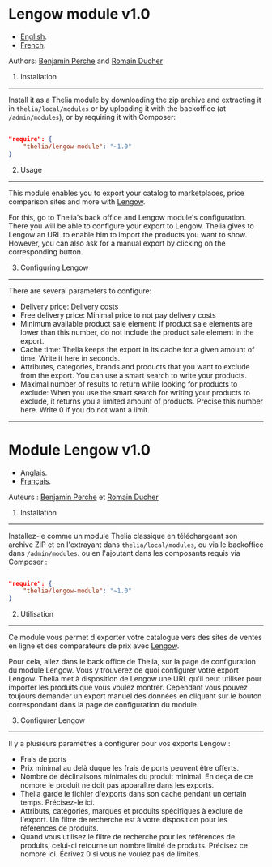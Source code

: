 <a name="english"></a>

Lengow module v1.0
===

* [English](#english).
* [French](#francais).

Authors: [Benjamin Perche](benjamin@thelia.net) and [Romain Ducher](rducher@openstudio.fr)

1. Installation
---

Install it as a Thelia module by downloading the zip archive and extracting it in ```thelia/local/modules``` or by uploading it with the backoffice (at ```/admin/modules```),
or by requiring it with Composer:

```json

"require": {
    "thelia/lengow-module": "~1.0"
}
```

2. Usage
---

This module enables you to export your catalog to marketplaces, price comparison sites and more with [Lengow](http://www.lengow.fr/).

For this, go to Thelia's back office and Lengow module's configuration. There you will be able to configure your export to Lengow.
Thelia gives to Lengow an URL to enable him to import the products you want to show. However, you can also ask for a manual export by clicking on the corresponding button.


3. Configuring Lengow
---

There are several parameters to configure:

* Delivery price: Delivery costs
* Free delivery price: Minimal price to not pay delivery costs
* Minimum available product sale element: If product sale elements are lower than this number, do not include the product sale element in the export.
* Cache time: Thelia keeps the export in its cache for a given amount of time. Write it here in seconds.
* Attributes, categories, brands and products that you want to exclude from the export. You can use a smart search to write your products.
* Maximal number of results to return while looking for products to exclude: When you use the smart search for writing your products to exclude, it returns you a limited
amount of products. Precise this number here. Write 0 if you do not want a limit.


***

<a name="francais"></a>

Module Lengow v1.0
===

* [Anglais](#english).
* [Français](#francais).
   
Auteurs : [Benjamin Perche](benjamin@thelia.net) et [Romain Ducher](rducher@openstudio.fr)


1. Installation
---

Installez-le comme un module Thelia classique en téléchargeant son archive ZIP et en l'extrayant dans ```thelia/local/modules```, ou via le backoffice dans ```/admin/modules```.
ou en l'ajoutant dans les composants requis via Composer :

```json

"require": {
    "thelia/lengow-module": "~1.0"
}
```

2. Utilisation
---

Ce module vous permet d'exporter votre catalogue vers des sites de ventes en ligne et des comparateurs de prix avec [Lengow](http://www.lengow.fr/).

Pour cela, allez dans le back office de Thelia, sur la page de configuration du module Lengow. Vous y trouverez de quoi configurer votre export Lengow.
Thelia met à disposition de Lengow une URL qu'il peut utiliser pour importer les produits que vous voulez montrer. Cependant vous pouvez toujours demander un export manuel
des données en cliquant sur le bouton correspondant dans la page de configuration du module.


3. Configurer Lengow
---

Il y a plusieurs paramètres à configurer pour vos exports Lengow :

* Frais de ports
* Prix minimal au delà duque les frais de ports peuvent être offerts.
* Nombre de déclinaisons minimales du produit minimal. En deça de ce nombre le produit ne doit pas apparaître dans les exports.
* Thelia garde le fichier d'exports dans son cache pendant un certain temps. Précisez-le ici.
* Attributs, catégories, marques et produits spécifiques à exclure de l'export. Un filtre de recherche est à votre disposition pour les références de produits.
* Quand vous utilisez le filtre de recherche pour les références de produits, celui-ci retourne un nombre limité de produits. Précisez ce nombre ici. Écrivez 0 si vous ne voulez pas de limites.
